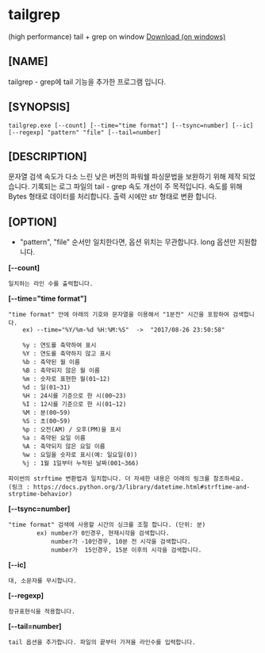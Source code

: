 # tailgrep
(high performance) tail + grep on window
[Download (on windows)](https://wiki.gnuxer.com/_media/playground/tailgrep.zip)

## [NAME]
tailgrep - grep에 tail 기능을 추가한 프로그램 입니다.

## [SYNOPSIS]
```
tailgrep.exe [--count] [--time="time format"] [--tsync=number] [--ic] [--regexp] "pattern" "file" [--tail=number]
```

## [DESCRIPTION]
문자열 검색 속도가 다소 느린 낮은 버전의 파워쉘 파싱문법을 보완하기 위해 제작 되었습니다.
기록되는 로그 파일의 tail - grep 속도 개선이 주 목적입니다.
속도를 위해 Bytes 형태로 데이터를 처리합니다.
출력 시에만 str 형태로 변환 합니다.

## [OPTION]
* "pattern", "file" 순서만 일치한다면, 옵션 위치는 무관합니다. long 옵션만 지원합니다.

**[--count]**
```
일치하는 라인 수를 출력합니다.
```

**[--time="time format"]**
```
"time format" 안에 아래의 기호와 문자열을 이용해서 "1분전" 시간을 포함하여 검색합니다.
    ex) --time="%Y/%m-%d %H:%M:%S"  ->  "2017/08-26 23:50:58"

    %y : 연도를 축약하여 표시
    %Y : 연도를 축약하지 않고 표시
    %b : 축약된 월 이름
    %B : 축약되지 않은 월 이름
    %m : 숫자로 표현한 월(01~12)
    %d : 일(01~31)
    %H : 24시를 기준으로 한 시(00~23)
    %I : 12시를 기준으로 한 시(01~12)
    %M : 분(00~59)
    %S : 초(00~59)
    %p : 오전(AM) / 오후(PM)을 표시
    %a : 축약된 요일 이름
    %A : 축약되지 않은 요일 이름
    %w : 요일을 숫자로 표시(예: 일요일(0))
    %j : 1월 1일부터 누적된 날짜(001~366)

파이썬의 strftime 변환법과 일치합니다. 더 자세한 내용은 아래의 링크를 참조하세요.
(링크 : https://docs.python.org/3/library/datetime.html#strftime-and-strptime-behavior)
```
**[--tsync=number]**
```
"time format" 검색에 사용할 시간의 싱크를 조절 합니다. (단위: 분)
        ex) number가 0인경우, 현재시각을 검색합니다.
            number가 -10인경우, 10분 전 시각을 검색합니다.
            number가  15인경우, 15분 이후의 시각을 검색합니다.
```
**[--ic]**
```
대, 소문자를 무시합니다.
```

**[--regexp]**
```
정규표현식을 적용합니다.
```

**[--tail=number]**
```
tail 옵션을 추가합니다. 파일의 끝부터 가져올 라인수를 입력합니다.
```

